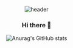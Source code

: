 <div align="center">

<!--
**godjunhyung/godjunhyung** is a ✨ _special_ ✨ repository because its `README.md` (this file) appears on your GitHub profile.

Here are some ideas to get you started:

- 🔭 I’m currently working on ...
- 🌱 I’m currently learning ...
- 👯 I’m looking to collaborate on ...
- 🤔 I’m looking for help with ...
- 💬 Ask me about ...
- 📫 How to reach me: ...
- 😄 Pronouns: ...
- ⚡ Fun fact: ...
-->
![header](https://capsule-render.vercel.app/api?type=cylinder&text=Goldsaekki&color=ECC0C9&fontColor=000000&animation=fadeIn)

### Hi there 👋

![Anurag's GitHub stats](https://github-readme-stats.vercel.app/api?username=godjunhyung&show_icons=true&theme=radical)
</div>
